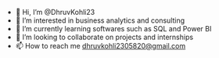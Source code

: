 - 👋 Hi, I’m @DhruvKohli23
- 👀 I’m interested in business analytics and consulting
- 🌱 I’m currently learning softwares such as SQL and Power BI
- 💞️ I’m looking to collaborate on projects and internships
- 📫 How to reach me  dhruvkohli2305820@gmail.com


<!---
DhruvKohli23/DhruvKohli23 is a ✨ special ✨ repository because its `README.md` (this file) appears on your GitHub profile.
You can click the Preview link to take a look at your changes.
--->
